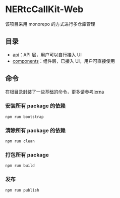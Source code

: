 # NERtcCallKit-Web

该项目采用 monorepo 的方式进行多仓库管理

## 目录

- [api](packages/apis/README.md)：API 层，用户可以自行接入 UI
- [components](packages/apis/README.md)：组件层，已接入 UI，用户可直接使用

## 命令

在根目录封装了一些基础的命令，更多请参考[lerna](https://github.com/lerna/lerna)

### 安装所有 package 的依赖

```
npm run bootstrap
```

### 清除所有 package 的依赖

```
npm run clean
```

### 打包所有 package

```
npm run build
```

### 发布

```
npm run publish
```
